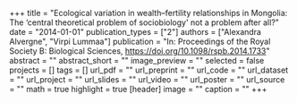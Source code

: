 +++
title = "Ecological variation in wealth–fertility relationships in Mongolia: The ‘central theoretical problem of sociobiology' not a problem after all?"
date = "2014-01-01"
publication_types = ["2"]
authors = ["Alexandra Alvergne", "Virpi Lummaa"]
publication = "In: Proceedings of the Royal Society B: Biological Sciences, https://doi.org/10.1098/rspb.2014.1733"
abstract = ""
abstract_short = ""
image_preview = ""
selected = false
projects = []
tags = []
url_pdf = ""
url_preprint = ""
url_code = ""
url_dataset = ""
url_project = ""
url_slides = ""
url_video = ""
url_poster = ""
url_source = ""
math = true
highlight = true
[header]
image = ""
caption = ""
+++
